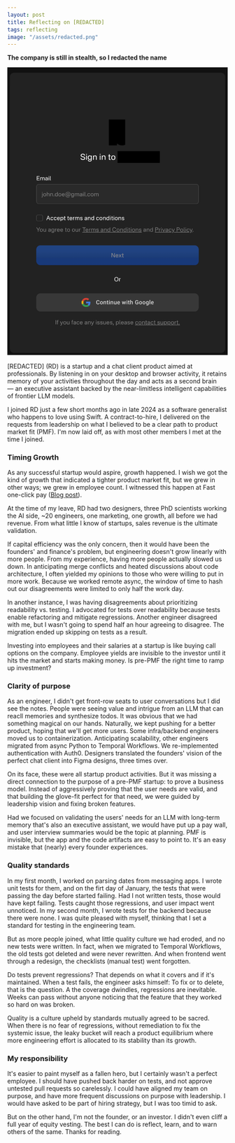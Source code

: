 ```yaml
---
layout: post
title: Reflecting on [REDACTED]
tags: reflecting
image: "/assets/redacted.png"
---
```


__The company is still in stealth, so I redacted the name__

![redacted](/assets/redacted.png)

[REDACTED] (RD) is a startup and a chat client product aimed at professionals. By listening in on your desktop and browser activity, it retains memory of your activities throughout the day and acts as a second brain — an executive assistant backed by the near-limitless intelligent capabilities of frontier LLM models. 

I joined RD just a few short months ago in late 2024 as a software generalist who happens to love using Swift. A contract-to-hire, I delivered on the requests from leadership on what I believed to be a clear path to product market fit (PMF). I'm now laid off, as with most other members I met at the time I joined.

### Timing Growth

As any successful startup would aspire, growth happened. I wish we got the kind of growth that indicated a tighter product market fit, but we grew in other ways; we grew in employee count. I witnessed this happen at Fast one-click pay ([Blog post](https://newsletter.pragmaticengineer.com/i/51799618/warning-signs-within-the-company)).

At the time of my leave, RD had two designers, three PhD scientists working the AI side, ~20 engineers, one marketing, one growth, all before we had revenue. From what little I know of startups, sales revenue is the ultimate validation. 

If capital efficiency was the only concern, then it would have been the founders' and finance's problem, but engineering doesn't grow linearly with more people. From my experience, having more people actually slowed us down. In anticipating merge conflicts and heated discussions about code architecture, I often yielded my opinions to those who were willing to put in more work. Because we worked remote async, the window of time to hash out our disagreements were limited to only half the work day. 

In another instance, I was having disagreements about prioritizing readability vs. testing. I advocated for tests over readability because tests enable refactoring and mitigate regressions. Another engineer disagreed with me, but I wasn't going to spend half an hour agreeing to disagree. The migration ended up skipping on tests as a result.

Investing into employees and their salaries at a startup is like buying call options on the company. Employee yields are invisible to the investor until it hits the market and starts making money. Is pre-PMF the right time to ramp up investment?


### Clarity of purpose

As an engineer, I didn't get front-row seats to user conversations but I did see the notes. People were seeing value and intrigue from an LLM that can reacll memories and synthesize todos. It was obvious that we had something magical on our hands. Naturally, we kept pushing for a better product, hoping that we'll get more users. Some infra/backend engineers moved us to containerization. Anticipating scalability, other engineers migrated from async Python to Temporal Workflows. We re-implemented authentication with Auth0. Designers translated the founders' vision of the perfect chat client into Figma designs, three times over. 

On its face, these were all startup product activities. But it was missing a direct connection to the purpose of a pre-PMF startup: to prove a business model. Instead of aggressively proving that the user needs are valid, and that building the glove-fit perfect for that need, we were guided by leadership vision and fixing broken features. 

Had we focused on validating the users' needs for an LLM with long-term memory that's also an executive assistant, we would have put up a pay wall, and user interview summaries would be the topic at planning. PMF is invisible, but the app and the code artifacts are easy to point to. It's an easy mistake that (nearly) every founder experiences. 


### Quality standards

In my first month, I worked on parsing dates from messaging apps. I wrote unit tests for them, and on the firt day of January, the tests that were passing the day before started failing. Had I not written tests, those would have kept failing. Tests caught those regressions, and user impact went unnoticed. In my second month, I wrote tests for the backend because there were none. I was quite pleased with myself, thinking that I set a standard for testing in the engineering team. 

But as more people joined, what little quality culture we had eroded, and no new tests were written. In fact, when we migrated to Temporal Workflows, the old tests got deleted and were never rewritten. And when frontend went through a redesign, the checklists (manual test) went forgotten. 

Do tests prevent regressions? That depends on what it covers and if it's maintained. When a test fails, the engineer asks himself: To fix or to delete, that is the question. A the coverage dwindles, regressions are inevitable. Weeks can pass without anyone noticing that the feature that they worked so hard on was broken. 

Quality is a culture upheld by standards mutually agreed to be sacred. When there is no fear of regressions, without remediation to fix the systemic issue, the leaky bucket will reach a product equilibrium where more engineering effort is allocated to its stability than its growth.


### My responsibility

It's easier to paint myself as a fallen hero, but I certainly wasn't a perfect employee. I should have pushed back harder on tests, and not approve untested pull requests so carelessly. I could have aligned my team on purpose, and have more frequent discussions on purpose with leadership. I would have asked to be part of hiring strategy, but I was too timid to ask. 

But on the other hand, I'm not the founder, or an investor. I didn't even cliff a full year of equity vesting. The best I can do is reflect, learn, and to warn others of the same. Thanks for reading.














